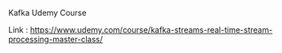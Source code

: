 Kafka Udemy Course

Link : https://www.udemy.com/course/kafka-streams-real-time-stream-processing-master-class/